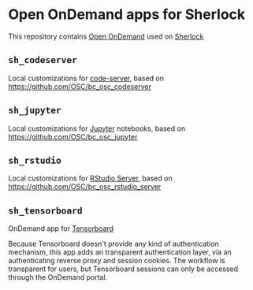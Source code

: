 # Open OnDemand apps for Sherlock

This repository contains [Open OnDemand](https://openondemand.org/) used on
[Sherlock](https://www.sherlock.stanford.edu)

## `sh_codeserver`

Local customizations for [code-server](https://coder.com/docs/code-server), based on 
https://github.com/OSC/bc_osc_codeserver

## `sh_jupyter`

Local customizations for [Jupyter](https://jupyter.org/) notebooks, based on
https://github.com/OSC/bc_osc_jupyter

## `sh_rstudio`

Local customizations for [RStudio
Server](https://rstudio.com/products/rstudio/), based on
https://github.com/OSC/bc_osc_rstudio_server

## `sh_tensorboard`

OnDemand app for [Tensorboard](https://www.tensorflow.org/tensorboard)

Because Tensorboard doesn't provide any kind of authentication mechanism, this
app adds an transparent authentication layer, via an authenticating reverse
proxy and session cookies. The workflow is transparent for users, but
Tensorboard sessions can only be accessed through the OnDemand portal. 

